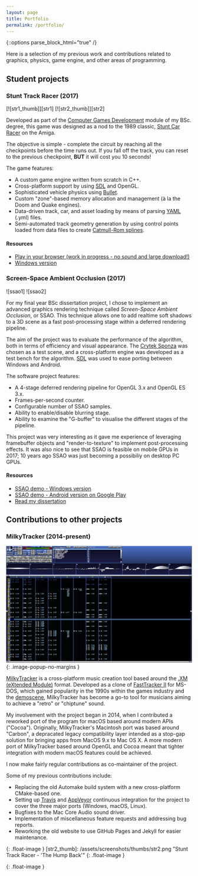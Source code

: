 ```yaml
---
layout: page
title: Portfolio
permalink: /portfolio/
---
```


{::options parse_block_html="true" /}

Here is a selection of my previous work and contributions related to graphics, physics, game engine, and other areas of programming.

## Student projects

### Stunt Track Racer (2017)

<div class="gallery">
[![str1_thumb]][str1]
[![str2_thumb]][str2]
</div>

Developed as part of the [Computer Games Development] module of my BSc. degree, this game was designed as a nod to the 1989 classic, [Stunt Car Racer](http://gamesnostalgia.com/en/game/stunt-track-racer) on the Amiga.

The objective is simple - complete the circuit by reaching all the checkpoints before the time runs out. If you fall off the track, you can reset to the previous checkpoint, __BUT__ it will cost you 10 seconds!
 
The game features:
  * A custom game engine written from scratch in C++.
  * Cross-platform support by using [SDL][sdl] and OpenGL.
  * Sophisticated vehicle physics using [Bullet][bullet].
  * Custom "zone"-based memory allocation and management (à la the Doom and Quake engines).
  * Data-driven track, car, and asset loading by means of parsing [YAML](http://yaml.org/) (.yml) files.
  * Semi-automated track geometry generation by using control points loaded from data files to create [Catmull-Rom splines](https://en.wikipedia.org/wiki/Centripetal_Catmull%E2%80%93Rom_spline).

#### Resources

  * [Play in your browser (work in progress - no sound and large download!)](http://lavaburn.untergrund.net/str)
  * [Windows version](/assets/files/str-win.zip)

### Screen-Space Ambient Occlusion (2017)

<div id="ssao" class="twentytwenty-container">
![ssao1]
![ssao2]
</div>

For my final year BSc dissertation project, I chose to implement an advanced graphics rendering technique called _Screen-Space Ambient Occlusion_, or SSAO. This technique allows one to add realtime soft shadows to a 3D scene as a fast post-processing stage within a deferred rendering pipeline.

The aim of the project was to evaluate the performance of the algorithm, both in terms of efficiency and visual appearance. The [Crytek Sponza](http://g3d.cs.williams.edu/g3d/data10/index.html) was chosen as a test scene, and a cross-platform engine was developed as a test bench for the algorithm. [SDL][sdl] was used to ease porting between Windows and Android.

The software project features:
  * A 4-stage deferred rendering pipeline for OpenGL 3.x and OpenGL ES 3.x.
  * Frames-per-second counter.
  * Configurable number of SSAO samples.
  * Ability to enable/disable blurring stage.
  * Ability to examine the "G-buffer" to visualise the different stages of the pipeline.

This project was very interesting as it gave me experience of leveraging framebuffer objects and "render-to-texture" to implement post-processing effects. It was also nice to see that SSAO is feasible on mobile GPUs in 2017; 10 years ago SSAO was just becoming a possibiliy on desktop PC GPUs.

#### Resources

  * [SSAO demo - Windows version](/assets/files/ssao-win.zip)
  * [SSAO demo - Android version on Google Play](https://play.google.com/store/apps/details?id=org.dwhinham.ssaodemo)
  * [Read my dissertation][dissertation_pdf]

## Contributions to other projects

### MilkyTracker (2014-present)

[![mt_thumb]][mt]{: .image-popup-no-margins }

[MilkyTracker] is a cross-platform music creation tool based around the [.XM (eXtended Module)] format. Developed as a clone of [FastTracker II](https://en.wikipedia.org/wiki/FastTracker_2) for MS-DOS, which gained popularity in the 1990s within the games industry and the [demoscene], MilkyTracker has become a go-to tool for musicians aiming to achieve a "retro" or "chiptune" sound.

My involvement with the project began in 2014, when I contributed a reworked port of the program for macOS based around modern APIs ("Cocoa"). Originally, MilkyTracker's Macintosh port was based around "Carbon", a depracated legacy compatibility layer intended as a stop-gap solution for bringing apps from MacOS 9.x to Mac OS X. A more modern port of MilkyTracker based around OpenGL and Cocoa meant that tighter integration with modern macOS features could be achieved.

I now make fairly regular contributions as co-maintainer of the project.

Some of my previous contributions include:
  * Replacing the old Automake build system with a new cross-platform CMake-based one.
  * Setting up [Travis] and [AppVeyor] continuous integration for the project to cover the three major ports (Windows, macOS, Linux).
  * Bugfixes to the Mac Core Audio sound driver.
  * Implementation of miscellaneous feature requests and addressing bug reports.
  * Reworking the old website to use GitHub Pages and Jekyll for easier maintenance.

<script>
$(document).ready(function() {
	$('.gallery').magnificPopup({
		delegate: 'a',
		type: 'image',
		closeOnContentClick: false,
		closeBtnInside: false,
		mainClass: 'mfp-with-zoom mfp-img-mobile',
		image: {
			verticalFit: true
		},
		gallery: {
			enabled: true
		},
		zoom: {
			enabled: true,
			duration: 300
		}
	});

	$('.image-popup-no-margins').magnificPopup({
		type: 'image',
		closeOnContentClick: true,
		closeBtnInside: false,
		fixedContentPos: true,
		mainClass: 'mfp-no-margins mfp-with-zoom',
		image: {
			verticalFit: true
		},
		zoom: {
			enabled: true,
			duration: 300
		}
	});
});

$(function() {
	$('#ssao').twentytwenty({
		default_offset_pct: 0.5, // How much of the before image is visible when the page loads
		before_label: 'No SSAO', // Set a custom before label
		after_label: 'SSAO enabled, 8 samples', // Set a custom after label

		click_to_move: true // Allow a user to click (or tap) anywhere on the image to move the slider to that location.

	});
});
</script>


[str1]: /assets/screenshots/str1.png "Stunt Track Racer - 'A Dead Easy Little Exercise'"
[str2]: /assets/screenshots/str2.png "Stunt Track Racer - 'The Hump Back'"

[ssao1]: /assets/screenshots/ssao1.png "SSAO Demo - SSAO on"
[ssao2]: /assets/screenshots/ssao2.png "SSAO Demo - SSAO off"
[ssao3]: /assets/screenshots/ssao3.png "SSAO Demo - SSAO only"
[ssao4]: /assets/screenshots/ssao4.png "SSAO Demo - G-buffer"

[str1_thumb]: /assets/screenshots/thumbs/str1.png "Stunt Track Racer - 'A Dead Easy Little Exercise'"
{: .float-image }
[str2_thumb]: /assets/screenshots/thumbs/str2.png "Stunt Track Racer - 'The Hump Back'"
{: .float-image }

[dissertation_pdf]: /assets/docs/dale_whinham_screen_space_secondary_lighting.pdf

[ssao1_thumb]: /assets/screenshots/thumbs/ssao1.png
[ssao2_thumb]: /assets/screenshots/thumbs/ssao2.png
[ssao3_thumb]: /assets/screenshots/thumbs/ssao3.png
[ssao4_thumb]: /assets/screenshots/thumbs/ssao4.png

[ssao1]: /assets/screenshots/ssao1.png
[ssao2]: /assets/screenshots/ssao2.png
[ssao3]: /assets/screenshots/ssao3.png
[ssao4]: /assets/screenshots/ssao4.png

[mt]: /assets/screenshots/milkytracker.png "MilkyTracker"

[mt_thumb]: /assets/screenshots/milkytracker.png "MilkyTracker"
{: .float-image }


[sdl]: https://www.libsdl.org
[bullet]: http://bulletphysics.org

[Computer Games Development]: https://www.ncl.ac.uk/module-catalogue/module.php?code=CSC3224

[.XM (eXtended Module)]: https://en.wikipedia.org/wiki/XM_(file_format)
[demoscene]: https://en.wikipedia.org/wiki/Demoscene
[MilkyTracker]: http://milkytracker.titandemo.org
[Travis]: https://travis-ci.org
[AppVeyor]: https://www.appveyor.com